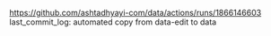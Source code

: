 https://github.com/ashtadhyayi-com/data/actions/runs/1866146603
last_commit_log: automated copy from data-edit to data
